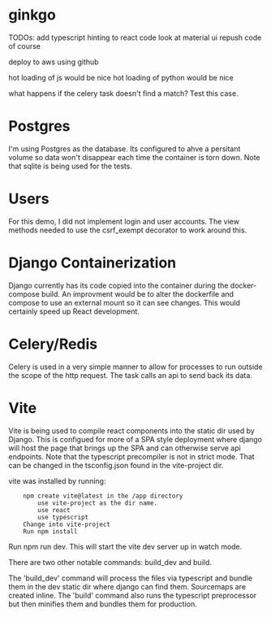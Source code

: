 # ginkgo


TODOs:
add typescript hinting to react code
look at material ui
repush code of course

deploy to aws using github

hot loading of js would be nice
hot loading of python would be nice

what happens if the celery task doesn't find a match? Test this case.

# Postgres

I'm using Postgres as the database. Its configured to ahve a persitant volume so data won't disappear each time the container is torn down. Note that sqlite is being used for the tests.

# Users

For this demo, I did not implement login and user accounts. The view methods needed to use the csrf_exempt decorator to work around this. 


# Django Containerization

Django currently has its code copied into the container during the docker-compose build. An improvment would be to alter the dockerfile and compose to use an external mount so it can see changes. This would certainly speed up React development.


# Celery/Redis 

Celery is used in a very simple manner to allow for processes to run outside the scope of the http request. The task calls an api to send back its data.  


# Vite
Vite is being used to compile react components into the static dir used by Django. This is configued for more of a SPA style deployment where django will host the page that brings up the SPA and can otherwise serve api endpoints. Note that the typescript precompiler is not in strict mode. That can be changed in the tsconfig.json found in the vite-project dir.

vite was installed by running:

		npm create vite@latest in the /app directory
			use vite-project as the dir name.
			use react
			use typescript
		Change into vite-project
		Run npm install


Run npm run dev. This will start the vite dev server up in watch mode.

There are two other notable commands: build_dev and build. 

The 'build_dev' command will process the files via typescript and bundle them in the dev static dir where django can find them. Sourcemaps are created inline.
The 'build' command also runs the typescript preprocessor but then minifies them and bundles them for production.

